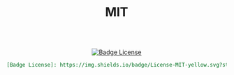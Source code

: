 
<div align = center>

# MIT

<br>
<br>

[![Badge License]][License]

```markdown
[Badge License]: https://img.shields.io/badge/License-MIT-yellow.svg?style=for-the-badge
```

</div>


<!----------------------------------{ Licenses }------------------------------->

[License]: https://en.wikipedia.org/wiki/MIT_License


<!----------------------------------{ Badges }--------------------------------->

[Badge License]: https://img.shields.io/badge/License-MIT-yellow.svg?style=for-the-badge